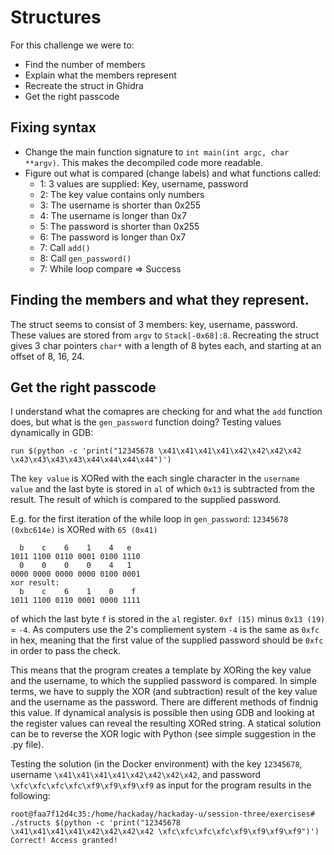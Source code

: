 # Structures
For this challenge we were to:
- Find the number of members
- Explain what the members represent
- Recreate the struct in Ghidra
- Get the right passcode

## Fixing syntax
- Change the main function signature to ```int main(int argc, char **argv)```. This makes the decompiled code more readable.
- Figure out what is compared (change labels) and what functions called:
    - 1: 3 values are supplied: Key, username, password
    - 2: The key value contains only numbers
    - 3: The username is shorter than 0x255
    - 4: The username is longer than 0x7
    - 5: The password is shorter than 0x255
    - 6: The password is longer than 0x7
    - 7: Call ```add()```
    - 8: Call ```gen_password()```
    - 7: While loop compare => Success 
    
## Finding the members and what they represent.
The struct seems to consist of 3 members: key, username, password. These values are stored from ```argv``` to ```Stack[-0x68]:8```. Recreating the struct gives 3
char pointers ```char*``` with a length of 8 bytes each, and starting at an offset of 8, 16, 24. 

## Get the right passcode
I understand what the comapres are checking for and what the ```add``` function does, but what is the ```gen_password``` function doing?
Testing values dynamically in GDB: 
```
run $(python -c 'print("12345678 \x41\x41\x41\x41\x42\x42\x42\x42 \x43\x43\x43\x43\x44\x44\x44\x44")')
``` 
The ```key value``` is XORed with the each single character in the ```username value``` and the last byte is stored in ```al``` of which ```0x13``` is subtracted from the result. The result of which is compared to the supplied password. 

E.g. for the first iteration of the while loop in ```gen_password```: ```12345678 (0xbc614e)``` is XORed with ```65 (0x41)```
```
  b    c    6    1    4   e
1011 1100 0110 0001 0100 1110
  0    0    0    0    4   1
0000 0000 0000 0000 0100 0001
xor result: 
  b    c    6    1    0    f
1011 1100 0110 0001 0000 1111
```
of which the last byte ```f``` is stored in the ```al``` register. ```0xf (15)``` minus ```0x13 (19)``` = ```-4```. As computers use the 2's compliement system ```-4``` is the same as ```0xfc``` in hex, meaning that the first value of the supplied password should be ```0xfc``` in order to pass the check. 

This means that the program creates a template by XORing the key value and the username, to which the supplied password is compared. In simple terms, we have to supply the XOR (and subtraction) result of the key value and the username as the password. There are different methods of findnig this value. If dynamical analysis is possible then using GDB and looking at the register values can reveal the resulting XORed string. A statical solution can be to reverse the XOR logic with Python (see simple suggestion in the .py file).

Testing the solution (in the Docker environment) with the key ```12345678```, username ```\x41\x41\x41\x41\x42\x42\x42\x42```, and password ```\xfc\xfc\xfc\xfc\xf9\xf9\xf9\xf9``` as input for the program results in the following: 
```
root@faa7f12d4c35:/home/hackaday/hackaday-u/session-three/exercises# ./structs $(python -c 'print("12345678 \x41\x41\x41\x41\x42\x42\x42\x42 \xfc\xfc\xfc\xfc\xf9\xf9\xf9\xf9")')
Correct! Access granted!
```
